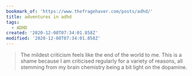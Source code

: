 ```yaml
---
bookmark_of: 'https://www.thefragehaver.com/posts/adhd/'
title: adventures in adhd
tags:
  - ADHD
created: '2020-12-08T07:34:01.858Z'
modified: '2020-12-08T07:34:01.858Z'
---
```

> The mildest criticism feels like the end of the world to me. This is a shame because I am criticised regularly for a variety of reasons, all stemming from my brain chemistry being a bit light on the dopamine.
